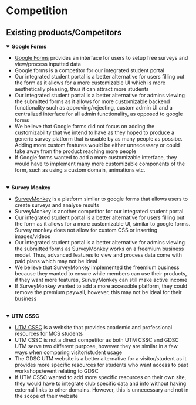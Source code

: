 # Competition

## Existing products/Competitors

<details open>
<summary><strong>Google Forms</strong></summary>
<ul>
    <li><a href="https://www.google.ca/forms/about/"/>Google Forms</a> provides an interface for users to setup free surveys and view/process inputted data</li>
    <li>Google forms is a competitor for our integrated student portal</li>
    <li>Our integrated student portal is a better alternative for users filling out the form as it allows for a more customizable UI which is more aesthetically pleasing, thus it can attract more students</li>
    <li>Our integrated student portal is a better alternative for admins viewing the submitted forms as it allows for more customizable backend functionality such as approving/rejecting, custom admin UI and a centralized interface for all admin functionality, as opposed to google forms</li>
    <li>We believe that Google forms did not focus on adding the customizability that we intend to have as they hoped to produce a generic survey platform that is usable by as many people as possibe. Adding more custom features would be either unnecessary or could take away from the product reaching more people </li>
    <li>If Google forms wanted to add a more customizable interface, they would have to implement many more customizable components of the form, such as using a custom domain, animations etc. </li>
</ul>
</details>
<br>
<details open>
<summary><strong>Survey Monkey</strong></summary>
<ul>
    <li><a href="https://www.surveymonkey.com/"/>SurveyMonkey</a> is a platform similar to google forms that allows users to create surveys and analyse results</li>
    <li>SurveyMonkey is another competitor for our integrated student portal</li>
    <li>Our integrated student portal is a better alternative for users filling out the form as it allows for a more customizable UI, similar to google forms. Survey monkey does not allow for custom CSS or inserting images/videos</li>
    <li>Our integrated student portal is a better alternative for admins viewing the submitted forms as SurveyMonkey works on a freemium business model. Thus, advanced features to view and process data come with paid plans which may not be ideal</li>
    <li>We believe that SurveyMonkey implemented the freemium business because they wanted to ensure while members can use their products, if they want more features, SurveyMonkey can still make active income</li>
    <li>If SurveyMonkey wanted to add a more accessible platform, they could remove the premium paywall, however, this may not be ideal for their business </li>
</ul>
</details>
<br>
<details open>
    <summary><strong>UTM CSSC</strong></summary>
    <ul>
        <li><a href="https://cssc.utm.utoronto.ca/"/>UTM CSSC</a> is a website that provides academic and professional resources for MCS students</li>
        <li>UTM CSSC is not a direct competitor as both UTM CSSC and GDSC UTM serve two different purpose, however they are similar in a few ways when comparing visitor/student usage</li>
        <li>The GDSC UTM website is a better alternative for a visitor/student as it provides more specific resources for students who want access to past workshops/event relating to GDSC</li>
        <li>If UTM CSSC wanted to add more specific resources on their own site, they would have to integrate club specific data and info without having external links to other domains. However, this is unnecessary and not in the scope of their website</li>
    </ul>
</details>
    <br>
